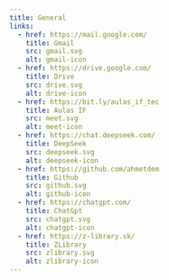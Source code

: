 ```yaml
---
title: General
links:
  - href: https://mail.google.com/
    title: Gmail
    src: gmail.svg
    alt: gmail-icon
  - href: https://drive.google.com/
    title: Drive
    src: drive.svg
    alt: drive-icon
  - href: https://bit.ly/aulas_if_tec
    title: Aulas IF
    src: meet.svg
    alt: meet-icon
  - href: https://chat.deepseek.com/
    title: DeepSeek
    src: deepseek.svg
    alt: deepseek-icon
  - href: https://github.com/ahmetdem
    title: Github
    src: github.svg
    alt: github-icon
  - href: https://chatgpt.com/
    title: ChatGpt
    src: chatgpt.svg
    alt: chatgpt-icon
  - href: https://z-library.sk/
    title: ZLibrary
    src: zlibrary.svg
    alt: zlibrary-icon
---
```

